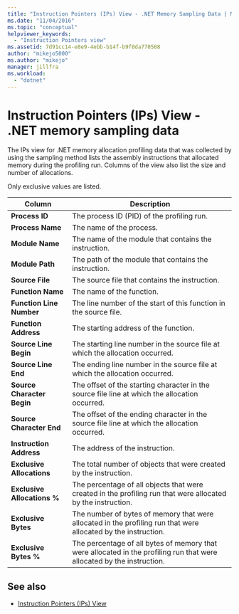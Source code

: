```yaml
---
title: "Instruction Pointers (IPs) View - .NET Memory Sampling Data | Microsoft Docs"
ms.date: "11/04/2016"
ms.topic: "conceptual"
helpviewer_keywords:
  - "Instruction Pointers view"
ms.assetid: 7d91cc14-e8e9-4ebb-b14f-b9f0da770508
author: "mikejo5000"
ms.author: "mikejo"
manager: jillfra
ms.workload:
  - "dotnet"
---
```

# Instruction Pointers (IPs) View - .NET memory sampling data
The IPs view for .NET memory allocation profiling data that was collected by using the sampling method lists the assembly instructions that allocated memory during the profiling run. Columns of the view also list the size and number of allocations.

 Only exclusive values are listed.

|Column|Description|
|------------|-----------------|
|**Process ID**|The process ID (PID) of the profiling run.|
|**Process Name**|The name of the process.|
|**Module Name**|The name of the module that contains the instruction.|
|**Module Path**|The path of the module that contains the instruction.|
|**Source File**|The source file that contains the instruction.|
|**Function Name**|The name of the function.|
|**Function Line Number**|The line number of the start of this function in the source file.|
|**Function Address**|The starting address of the function.|
|**Source Line Begin**|The starting line number in the source file at which the allocation occurred.|
|**Source Line End**|The ending line number in the source file at which the allocation occurred.|
|**Source Character Begin**|The offset of the starting character in the source file line at which the allocation occurred.|
|**Source Character End**|The offset of the ending character in the source file line at which the allocation occurred.|
|**Instruction Address**|The address of the instruction.|
|**Exclusive Allocations**|The total number of objects that were created by the instruction.|
|**Exclusive Allocations %**|The percentage of all objects that were created in the profiling run that were allocated by the instruction.|
|**Exclusive Bytes**|The number of bytes of memory that were allocated in the profiling run that were allocated by the instruction.|
|**Exclusive Bytes %**|The percentage of all bytes of memory that were allocated in the profiling run that were allocated by the instruction.|

## See also
- [Instruction Pointers (IPs) View](../profiling/instruction-pointers-ips-view-sampling-data.md)